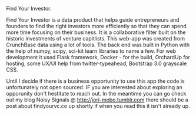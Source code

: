 Find Your Investor.

Find Your Investor is a data product that helps guide entrepreneurs and founders to find the right investors more efficiently so that they can spend more time focusing on their business.  It is a collaborative filter built on the historic investments of venture capitlists.  This web-app was created from CrunchBase data using a lot of tools. The back end was built in Python with the help of numpy, scipy, sci-kit learn libraries to name a few.  For web development it used Flask framework, Docker - for the build, OrchardUp for hosting, some UX/UI help from twitter-typeahead, Bootstrap 3.0 grayscale CSS.

Until I decide if there is a business opportunity to use this app the code is unfortunately not open sourced.  IF you are interested about exploring an opporunity don't hestitate to reach out.  In the meantime you can go check out my blog Noisy Signals @ http://jori-mobo.tumblr.com there should be a post about findyourvc.co up shortly if when you read this it isn't already up.
